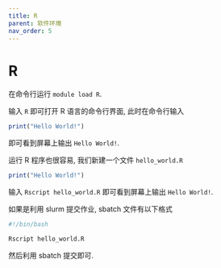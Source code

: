 ```yaml
---
title: R
parent: 软件环境
nav_order: 5
---
```


# R

在命令行运行 `module load R`.

输入 `R` 即可打开 R 语言的命令行界面, 此时在命令行输入

~~~  R
print("Hello World!")
~~~

即可看到屏幕上输出 `Hello World!`.

运行 R 程序也很容易, 我们新建一个文件 `hello_world.R`

~~~  R
print("Hello World!")
~~~

输入 `Rscript hello_world.R` 即可看到屏幕上输出 `Hello World!`.

如果是利用 slurm 提交作业, sbatch 文件有以下格式

~~~  bash
#!/bin/bash

Rscript hello_world.R
~~~

然后利用 sbatch 提交即可.